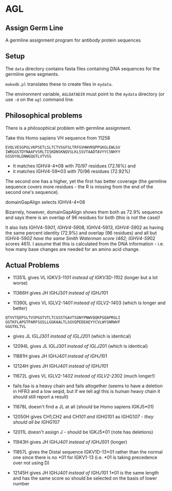 AGL
===

Assign Germ Line
----------------

A germline assignment program for antibody protein sequences

Setup
-----

The `data` directory contains fasta files containing DNA sequences for
the germline gene segments.

`makedb.pl` translates these to create files in `mydata`.

The environment variable, `AGLDATADIR` must point to the `mydata`
directory (or use `-d` on the `agl` command line.


Philosophical problems
----------------------

There is a philosophical problem with germline assignment.

Take this Homo sapiens VH sequence from 11258

```
EVQLVESGPGLVKPSETLSLTCTVSGFSLTRFGVHWVRQPPGKGLEWLGV
IWRGGSTDYNAAFVSRLTISKDNSKNQVSLKLSSVTAADTAVYYCSNHYY
GSSDYALDNWGQGTLVTVSS
```

- It matches IGHV4-4*08 with 70/97 residues (72.16%) and
- it matches IGHV4-59*03 with 70/96 residues (72.92%)

The second one has a higher, yet the first has better coverage (the
germline sequence covers more residues - the R is missing from the
end of the second one's sequence).

domainGapAlign selects IGHV4-4*08

Bizarrely, however, domainGapAlign shows them both as 72.9% sequence
and says there is an overlap of 96 residues for both (this is not the
case)! 

It also lists IGHV4-59*01, IGHV4-59*08, IGHV4-59*13, IGHV4-59*02 as
having the same percent identity (72.9%) and overlap (96 residues) and
all but IGHV4-59*02 have the same Smith Waterman score (462;
IGHV4-59*02 scores 461). I assume that this is calculated from the DNA
information - i.e. how many base changes are needed for an amino acid
change. 

Actual Problems
---------------

- 11351L gives VL IGKV3-11*01 instead of IGKV3D-11*02 (longer but a lot worse)

- 11366H gives JH IGHJ3*01 instead of IGHJ1*01

- 11390L gives VL IGLV2-14*01 instead of IGLV2-14*03 (which is longer and better)

```
QTVVTQEPSLTVSPGGTVTLTCGSSTGAVTSGNYPNWVQQKPGQAPRGLI
GGTKFLAPGTPARFSGSLLGGKAALTLSGVQPEDEAEYYCVLWYSNRWVF
GGGTKLTVL
```
- gives JL IGLJ3*01 instead of IGLJ2*01 (which is identical)

- 12094L gives JL IGLJ3*01 instead of IGLJ2*01 (which is identical)

- 11881H gives JH IGHJ4*01 instead of IGHJ1*01

- 12124H gives JH IGHJ4*01 instead of IGHJ1*01

- 11672L gives VL IGLV2-14*02 instead of IGLV2-23*02 (much longer!)

- fails.faa is a heavy chain and fails altogether (seems to have a
  deletion in HFR3 and a low seqid, but if we tell agl this is human
  heavy chain it should still report a result)

- 11878L doesn't find a JL at all (should be Homo sapiens IGKJ5*01)

- 12050H gives CH1,CH2 and CH1*01 and IGHG1*01 as IGHG1*07 - they should
  all be IGHG1*07

- 12011L doesn't assign J - should be IGKJ5*01 (note has deletions)

- 11943H gives JH  IGHJ4*01 instead of IGHJ5*01 (longer)

- 11857L gives the Distal sequence IGKV1D-13*01 rather than the normal
  one since there is no *01 for IGKV1-13 (i.e. *01 is taking
  precedence over not using D)

- 12145H gives JH IGHJ4*01 instead of IGHJ1*01 1*01 is the same length
  and has the same score so should be selected on the basis of lower number
